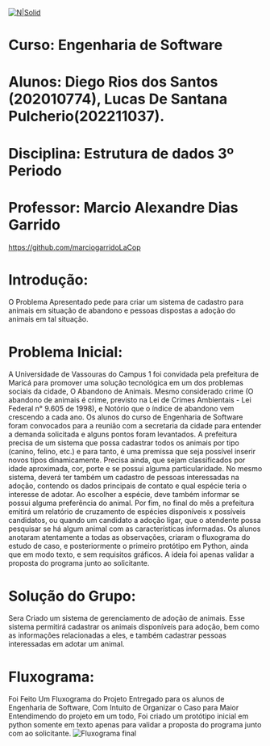 [![N|Solid](https://universidadedevassouras.edu.br/wp-content/uploads/2022/03/campus_marica.png)](https://universidadedevassouras.edu.br/campus-marica/)

# Curso: Engenharia de Software
# Alunos: Diego Rios dos Santos (202010774), Lucas De Santana Pulcherio(202211037).
# Disciplina: Estrutura de dados 3º Periodo
# Professor: Marcio Alexandre Dias Garrido
<https://github.com/marciogarridoLaCop>



# Introdução:

O Problema Apresentado pede para criar um sistema de cadastro para animais em situação de abandono e pessoas dispostas a adoção do animais em tal situação. 

# Problema Inicial:
A Universidade de Vassouras do Campus 1 foi convidada pela prefeitura de Maricá para promover uma solução tecnológica em um dos problemas sociais da cidade, O Abandono de Animais. Mesmo considerado crime (O abandono de animais é crime, previsto na Lei de Crimes Ambientais - Lei Federal n° 9.605 de 1998), e Notório que o índice de abandono vem crescendo a cada ano.
Os alunos do curso de Engenharia de Software foram convocados para a reunião com a secretaria da cidade para entender a demanda solicitada e alguns pontos foram levantados.
A prefeitura precisa de um sistema que possa cadastrar todos os animais por tipo (canino, felino, etc.) e para tanto, é uma premissa que seja possível inserir novos tipos dinamicamente. Precisa ainda, que sejam classificados por idade aproximada, cor, porte e se possui alguma particularidade. No mesmo sistema, deverá ter também um cadastro de pessoas interessadas na adoção, contendo os dados principais de contato e qual espécie teria o interesse de adotar. Ao escolher a espécie, deve também informar se possui alguma preferência do animal. Por fim, no final do mês a prefeitura emitirá um relatório de cruzamento de espécies disponíveis x possíveis candidatos, ou quando um candidato a adoção ligar, que o atendente possa pesquisar se há algum animal com as características informadas.
Os alunos anotaram atentamente a todas as observações, criaram o fluxograma do estudo de caso, e posteriormente o primeiro protótipo em Python, ainda que em modo texto, e sem requisitos gráficos. A ideia foi apenas validar a proposta do programa junto ao solicitante.


# Solução do Grupo:
Sera Criado um sistema de gerenciamento de adoção de animais. Esse sistema permitirá cadastrar os animais disponíveis para adoção, bem como as informações relacionadas a eles, e também cadastrar pessoas interessadas em adotar um animal.

# Fluxograma:
Foi Feito Um Fluxograma do Projeto Entregado para os alunos de Engenharia de Software, Com Intuito de Organizar o Caso para Maior Entendimendo do projeto em um todo, Foi criado um  protótipo inicial em python somente em texto apenas para validar a proposta do programa junto com ao solicitante.
![Fluxograma final](https://github.com/DiegoWebwork/estruturadedadosp2/assets/127268469/7093bc69-31d5-45da-8415-daa035dc7ede)


